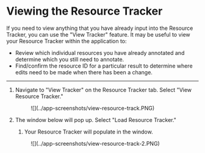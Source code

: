 # Viewing the Resource Tracker

If you need to view anything that you have already input into the Resource Tracker, you can use the "View Tracker" feature. It may be useful to view your Resource Tracker within the application to:

* Review which individual resources you have already annotated and determine which you still need to annotate.
* Find/confirm the resource ID for a particular result to determine where edits need to be made when there has been a change.

---

1. Navigate to "View Tracker" on the Resource Tracker tab. Select "View Resource Tracker."

    <figure markdown>
        ![](../app-screenshots/view-resource-track.PNG)
        <figcaption></figcaption>
    </figure> 

2. The window below will pop up. Select "Load Resource Tracker."
    1. Your Resource Tracker will populate in the window.

    <figure markdown>
        ![](../app-screenshots/view-resource-track-2.PNG)
        <figcaption></figcaption>
    </figure> 
